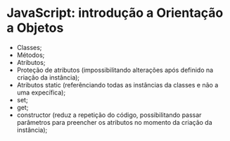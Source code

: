 # JavaScript: introdução a Orientação a Objetos

- Classes;
- Métodos;
- Atributos;
- Proteção de atributos (impossibilitando alterações após definido na criação da instância);
- Atributos static (referênciando todas as instâncias da classes e não a uma expecífica);
- set;
- get;
- constructor (reduz a repetição do código, possibilitando passar parâmetros para preencher os atributos no momento da criação da instância);

